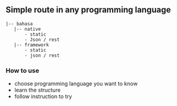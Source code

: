 ## Simple route in any programming language

```
|-- bahasa
   |-- native
       - static
       - Json / rest
   |-- framework
       - static
       - json / rest

```

### How to use
- choose programming language you want to know
- learn the structure
- follow instruction to try
